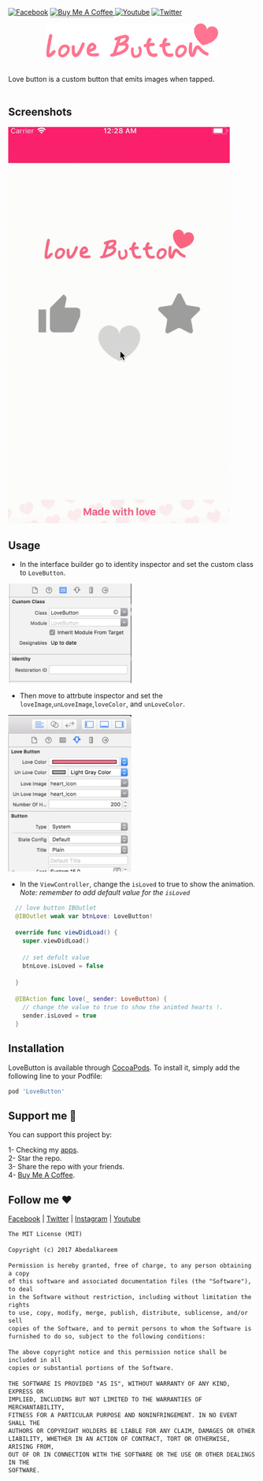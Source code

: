 [![Facebook](https://img.shields.io/badge/follow-facebook-4267B2)](https://www.facebook.com/Abedalkareem.Omreyh)
<a href="https://www.buymeacoffee.com/abedalkareem" target="_blank"><img src="https://www.buymeacoffee.com/assets/img/custom_images/orange_img.png" alt="Buy Me A Coffee" style="height: 20px !important;width: 100px !important; box-shadow: 0px 3px 2px 0px rgba(190, 190, 190, 0.5) !important;-webkit-box-shadow: 0px 3px 2px 0px rgba(190, 190, 190, 0.5) !important;" > </a>
[![Youtube](https://img.shields.io/badge/subscribe-youtube-c4302b)](https://www.youtube.com/c/Omreyh)
[![Twitter](https://img.shields.io/badge/follow-twitter-00acee)](https://twitter.com/abedalkareemomr)
 
<p align="center">
 <img src="https://github.com/Abedalkareem/LoveButton/blob/master/Example/LoveButton/Images.xcassets/logo.imageset/logo.png?raw=true"  width="350">  </center>
</p>
<br>
Love button is a custom button that emits images when tapped. 
<br>
<br>

## Screenshots

<img src="https://github.com/Abedalkareem/LoveButton/blob/master/screenshots/screenshot.gif?raw=true"  width="450">

## Usage


- In the interface builder go to identity inspector and set the custom class to ```LoveButton```.   
<img src="https://github.com/Abedalkareem/LoveButton/blob/master/screenshots/customclass.png?raw=true"  width="250">

- Then move to attrbute inspector and set the ```loveImage```,```unLoveImage```,```loveColor```, and ```unLoveColor```.  
<img src="https://github.com/Abedalkareem/LoveButton/blob/master/screenshots/inspector.png?raw=true"  width="250">



- In the `ViewController`, change the ```isLoved``` to true to show the animation.  
*Note: remember to add default value for the `isLoved`*  
```swift
  // love button IBOutlet
  @IBOutlet weak var btnLove: LoveButton!
    
  override func viewDidLoad() {
    super.viewDidLoad()
     
    // set defult value
    btnLove.isLoved = false
        
  }

  @IBAction func love(_ sender: LoveButton) {
    // change the value to true to show the animted hearts !.
    sender.isLoved = true
  }
```
## Installation

LoveButton is available through [CocoaPods](https://cocoapods.org). To install
it, simply add the following line to your Podfile:

```ruby
pod 'LoveButton'
```

## Support me 🚀  

You can support this project by:  

1- Checking my [apps](https://apps.apple.com/us/developer/id928910207).  
2- Star the repo.  
3- Share the repo with your friends.  
4- [Buy Me A Coffee](https://www.buymeacoffee.com/abedalkareem).  

## Follow me ❤️  

[Facebook](https://www.facebook.com/Abedalkareem.Omreyh/) | [Twitter](https://twitter.com/abedalkareemomr) | [Instagram](https://instagram.com/abedalkareemomreyh/) | [Youtube](https://www.youtube.com/user/AbedalkareemOmreyh)


```
The MIT License (MIT)

Copyright (c) 2017 Abedalkareem

Permission is hereby granted, free of charge, to any person obtaining a copy
of this software and associated documentation files (the "Software"), to deal
in the Software without restriction, including without limitation the rights
to use, copy, modify, merge, publish, distribute, sublicense, and/or sell
copies of the Software, and to permit persons to whom the Software is
furnished to do so, subject to the following conditions:

The above copyright notice and this permission notice shall be included in all
copies or substantial portions of the Software.

THE SOFTWARE IS PROVIDED "AS IS", WITHOUT WARRANTY OF ANY KIND, EXPRESS OR
IMPLIED, INCLUDING BUT NOT LIMITED TO THE WARRANTIES OF MERCHANTABILITY,
FITNESS FOR A PARTICULAR PURPOSE AND NONINFRINGEMENT. IN NO EVENT SHALL THE
AUTHORS OR COPYRIGHT HOLDERS BE LIABLE FOR ANY CLAIM, DAMAGES OR OTHER
LIABILITY, WHETHER IN AN ACTION OF CONTRACT, TORT OR OTHERWISE, ARISING FROM,
OUT OF OR IN CONNECTION WITH THE SOFTWARE OR THE USE OR OTHER DEALINGS IN THE
SOFTWARE.
```
